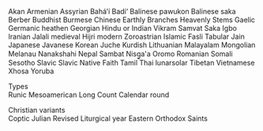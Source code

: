 
Akan
Armenian
Assyrian
Baháʼí Badí‘
Balinese pawukon
Balinese saka
Berber
Buddhist
Burmese
Chinese
	Earthly Branches
	Heavenly Stems
Gaelic
Germanic heathen
Georgian
Hindu or Indian Vikram Samvat
Saka
Igbo
Iranian Jalali medieval
Hijri modern
Zoroastrian
Islamic Fasli Tabular
Jain
Japanese
Javanese
Korean Juche
Kurdish
Lithuanian
Malayalam
Mongolian
Melanau
Nanakshahi
Nepal Sambat
Nisg̱a'a
Oromo
Romanian
Somali
Sesotho
Slavic Slavic Native Faith
Tamil
Thai lunarsolar
Tibetan
Vietnamese
Xhosa
Yoruba

Types	
Runic
Mesoamerican Long Count
Calendar round

Christian variants	
Coptic
Julian Revised
Liturgical year Eastern Orthodox
Saints